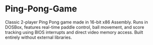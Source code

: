 # Ping-Pong-Game
Classic 2-player Ping Pong game made in 16-bit x86 Assembly. Runs in DOSBox, features real-time paddle control, ball movement, and score tracking using BIOS interrupts and direct video memory access. Built entirely without external libraries.
